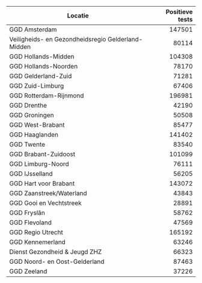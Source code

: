 | Locatie | Positieve tests |
|---------|----------------:|
| GGD Amsterdam                            | 147501 |
| Veiligheids- en Gezondheidsregio Gelderland-Midden | 80114 |
| GGD Hollands-Midden                      | 104308 |
| GGD Hollands-Noorden                     | 78170 |
| GGD Gelderland-Zuid                      | 71281 |
| GGD Zuid-Limburg                         | 67406 |
| GGD Rotterdam-Rijnmond                   | 196981 |
| GGD Drenthe                              | 42190 |
| GGD Groningen                            | 50508 |
| GGD West-Brabant                         | 85477 |
| GGD Haaglanden                           | 141402 |
| GGD Twente                               | 83540 |
| GGD Brabant-Zuidoost                     | 101099 |
| GGD Limburg-Noord                        | 76111 |
| GGD IJsselland                           | 56205 |
| GGD Hart voor Brabant                    | 143072 |
| GGD Zaanstreek/Waterland                 | 43843 |
| GGD Gooi en Vechtstreek                  | 28891 |
| GGD Fryslân                              | 58762 |
| GGD Flevoland                            | 47569 |
| GGD Regio Utrecht                        | 165192 |
| GGD Kennemerland                         | 63246 |
| Dienst Gezondheid & Jeugd ZHZ            | 66323 |
| GGD Noord- en Oost-Gelderland            | 87463 |
| GGD Zeeland                              | 37226 |
